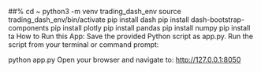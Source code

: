 ##%
cd ~
python3 -m venv trading_dash_env
source trading_dash_env/bin/activate
pip install dash
pip install dash-bootstrap-components
pip install plotly
pip install pandas
pip install numpy
pip install ta
How to Run this App:
    Save the provided Python script as app.py.
    Run the script from your terminal or command prompt:

python app.py
    Open your browser and navigate to:
http://127.0.0.1:8050
